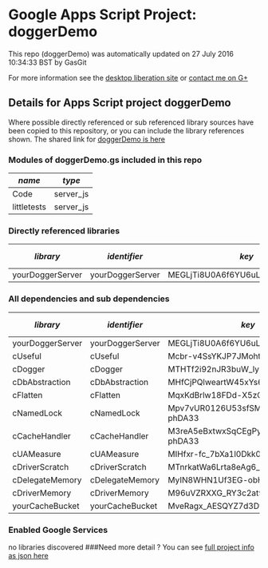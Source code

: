 # Google Apps Script Project: doggerDemo
This repo (doggerDemo) was automatically updated on 27 July 2016 10:34:33 BST by GasGit

For more information see the [desktop liberation site](http://ramblings.mcpher.com/Home/excelquirks/drivesdk/gettinggithubready "desktop liberation") or [contact me on G+](https://plus.google.com/+BruceMcpherson "Bruce McPherson - GDE")
## Details for Apps Script project doggerDemo
Where possible directly referenced or sub referenced library sources have been copied to this repository, or you can include the library references shown. 
The shared link for [doggerDemo is here](https://script.google.com/d/1WGyHrN26yoKR1c1CO0WNMJOqcSqoApSfhzLkvTsTly-NwT2NeVyW-LbT/edit?usp=sharing "open in the GAS IDE")

### Modules of doggerDemo.gs included in this repo
*name*|*type*
--- | --- 
Code| server_js
littletests| server_js
### Directly referenced libraries
*library*|*identifier*|*key*|*version*|*dev mode*|*source*|
--- | --- | --- | --- | --- | --- 
yourDoggerServer| yourDoggerServer|MEGLjTi8U0A6f6YU6uLgWiyz3TLx7pV4j|19|no|[here](libraries/yourDoggerServer "library source")
### All dependencies and sub dependencies
*library*|*identifier*|*key*|*version*|*dev mode*|*source*|
--- | --- | --- | --- | --- | --- 
yourDoggerServer| yourDoggerServer|MEGLjTi8U0A6f6YU6uLgWiyz3TLx7pV4j|19|no|[here](libraries/yourDoggerServer "library source")
cUseful| cUseful|Mcbr-v4SsYKJP7JMohttAZyz3TLx7pV4j|25|no|[here](libraries/cUseful "library source")
cDogger| cDogger|MTHTf2i92nJR3buW_ly6xpqi_d-phDA33|11|no|[here](libraries/cDogger "library source")
cDbAbstraction| cDbAbstraction|MHfCjPQlweartW45xYs6hFai_d-phDA33|37|no|[here](libraries/cDbAbstraction "library source")
cFlatten| cFlatten|MqxKdBrlw18FDd-X5zQLd7yz3TLx7pV4j|9|no|[here](libraries/cFlatten "library source")
cNamedLock| cNamedLock|Mpv7vUR0126U53sfSMXsAPai_d-phDA33|15|no|[here](libraries/cNamedLock "library source")
cCacheHandler| cCacheHandler|M3reA5eBxtwxSqCEgPywb9ai_d-phDA33|15|no|[here](libraries/cCacheHandler "library source")
cUAMeasure| cUAMeasure|MIHfxr-fc_7bXa1l0Dkk0oqi_d-phDA33|6|no|[here](libraries/cUAMeasure "library source")
cDriverScratch| cDriverScratch|MTnrkatWa6Lrta8eAg6_H0qi_d-phDA33|10|no|[here](libraries/cDriverScratch "library source")
cDelegateMemory| cDelegateMemory|MyIN8WHN1Uf3EG-obHsjrAyz3TLx7pV4j|11|no|[here](libraries/cDelegateMemory "library source")
cDriverMemory| cDriverMemory|M96uVZRXXG_RY3c2at9V6tSz3TLx7pV4j|11|no|[here](libraries/cDriverMemory "library source")
yourCacheBucket| yourCacheBucket|MveRagx_AESQYZ7d3DtGFtiz3TLx7pV4j|1|no|[here](libraries/yourCacheBucket "library source")
### Enabled Google Services
no libraries discovered
###Need more detail ?
You can see [full project info as json here](info.json)
